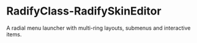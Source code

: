 # RadifyClass-RadifySkinEditor
A radial menu launcher with multi-ring layouts, submenus and interactive items.
